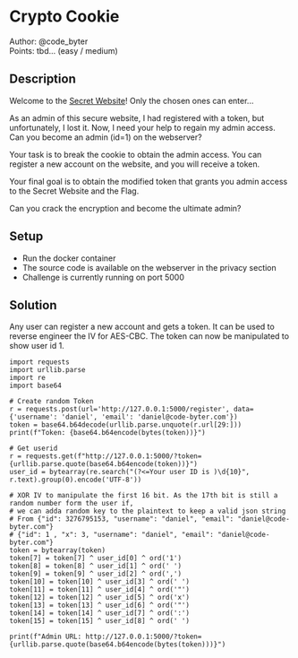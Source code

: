 # Crypto Cookie

Author: @code_byter \
Points: tbd... (easy / medium)

## Description

Welcome to the [Secret Website](https://crypto-cookie.ctf.dscmunich.de)! Only the chosen ones can enter...

As an admin of this secure website, I had registered with a token, but unfortunately, I lost it. Now, I need your help to regain my admin access. Can you become an admin (id=1) on the webserver?

Your task is to break the cookie to obtain the admin access. You can register a new account on the website, and you will receive a token. 

Your final goal is to obtain the modified token that grants you admin access to the Secret Website and the Flag.

Can you crack the encryption and become the ultimate admin?

## Setup

- Run the docker container
- The source code is available on the webserver in the privacy section
- Challenge is currently running on port 5000


## Solution

Any user can register a new account and gets a token. It can be used to reverse engineer the IV for AES-CBC.
The token can now be manipulated to show user id 1.

    import requests
    import urllib.parse
    import re
    import base64

    # Create random Token
    r = requests.post(url='http://127.0.0.1:5000/register', data={'username': 'daniel', 'email': 'daniel@code-byter.com'})
    token = base64.b64decode(urllib.parse.unquote(r.url[29:]))
    print(f"Token: {base64.b64encode(bytes(token))}")

    # Get userid
    r = requests.get(f"http://127.0.0.1:5000/?token={urllib.parse.quote(base64.b64encode(token))}")
    user_id = bytearray(re.search("(?<=Your user ID is )\d{10}", r.text).group(0).encode('UTF-8'))

    # XOR IV to manipulate the first 16 bit. As the 17th bit is still a random number form the user if,
    # we can adda random key to the plaintext to keep a valid json string
    # From {"id": 3276795153, "username": "daniel", "email": "daniel@code-byter.com"}
    # {"id": 1 , "x": 3, "username": "daniel", "email": "daniel@code-byter.com"}
    token = bytearray(token)
    token[7] = token[7] ^ user_id[0] ^ ord('1')
    token[8] = token[8] ^ user_id[1] ^ ord(' ')
    token[9] = token[9] ^ user_id[2] ^ ord(',')
    token[10] = token[10] ^ user_id[3] ^ ord(' ')
    token[11] = token[11] ^ user_id[4] ^ ord('"')
    token[12] = token[12] ^ user_id[5] ^ ord('x')
    token[13] = token[13] ^ user_id[6] ^ ord('"')
    token[14] = token[14] ^ user_id[7] ^ ord(':')
    token[15] = token[15] ^ user_id[8] ^ ord(' ')

    print(f"Admin URL: http://127.0.0.1:5000/?token={urllib.parse.quote(base64.b64encode(bytes(token)))}")


